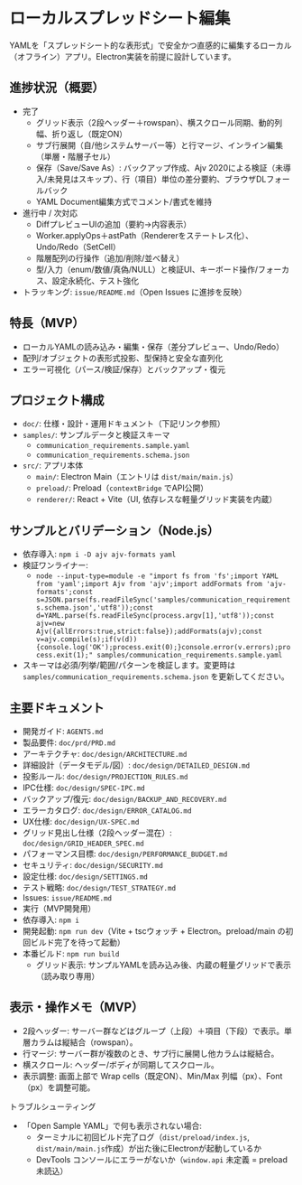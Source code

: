 # ローカルスプレッドシート編集

YAMLを「スプレッドシート的な表形式」で安全かつ直感的に編集するローカル（オフライン）アプリ。Electron実装を前提に設計しています。

## 進捗状況（概要）
- 完了
  - グリッド表示（2段ヘッダー＋rowspan）、横スクロール同期、動的列幅、折り返し（既定ON）
  - サブ行展開（自/他システムサーバー等）と行マージ、インライン編集（単層・階層子セル）
  - 保存（Save/Save As）: バックアップ作成、Ajv 2020による検証（未導入/未発見はスキップ）、行（項目）単位の差分要約、ブラウザDLフォールバック
  - YAML Document編集方式でコメント/書式を維持
- 進行中 / 次対応
  - DiffプレビューUIの追加（要約→内容表示）
  - Worker.applyOps＋astPath（Rendererをステートレス化）、Undo/Redo（SetCell）
  - 階層配列の行操作（追加/削除/並べ替え）
  - 型/入力（enum/数値/真偽/NULL）と検証UI、キーボード操作/フォーカス、設定永続化、テスト強化
- トラッキング: `issue/README.md`（Open Issues に進捗を反映）

## 特長（MVP）
- ローカルYAMLの読み込み・編集・保存（差分プレビュー、Undo/Redo）
- 配列/オブジェクトの表形式投影、型保持と安全な直列化
- エラー可視化（パース/検証/保存）とバックアップ・復元

## プロジェクト構成
- `doc/`: 仕様・設計・運用ドキュメント（下記リンク参照）
- `samples/`: サンプルデータと検証スキーマ
  - `communication_requirements.sample.yaml`
  - `communication_requirements.schema.json`
- `src/`: アプリ本体
  - `main/`: Electron Main（エントリは `dist/main/main.js`）
  - `preload/`: Preload（`contextBridge` でAPI公開）
  - `renderer/`: React + Vite（UI, 依存レスな軽量グリッド実装を内蔵）

## サンプルとバリデーション（Node.js）
- 依存導入: `npm i -D ajv ajv-formats yaml`
- 検証ワンライナー:
  - `node --input-type=module -e "import fs from 'fs';import YAML from 'yaml';import Ajv from 'ajv';import addFormats from 'ajv-formats';const s=JSON.parse(fs.readFileSync('samples/communication_requirements.schema.json','utf8'));const d=YAML.parse(fs.readFileSync(process.argv[1],'utf8'));const ajv=new Ajv({allErrors:true,strict:false});addFormats(ajv);const v=ajv.compile(s);if(v(d)){console.log('OK');process.exit(0);}console.error(v.errors);process.exit(1);" samples/communication_requirements.sample.yaml`
- スキーマは必須/列挙/範囲/パターンを検証します。変更時は `samples/communication_requirements.schema.json` を更新してください。

## 主要ドキュメント
- 開発ガイド: `AGENTS.md`
- 製品要件: `doc/prd/PRD.md`
- アーキテクチャ: `doc/design/ARCHITECTURE.md`
- 詳細設計（データモデル/図）: `doc/design/DETAILED_DESIGN.md`
- 投影ルール: `doc/design/PROJECTION_RULES.md`
- IPC仕様: `doc/design/SPEC-IPC.md`
- バックアップ/復元: `doc/design/BACKUP_AND_RECOVERY.md`
- エラーカタログ: `doc/design/ERROR_CATALOG.md`
- UX仕様: `doc/design/UX-SPEC.md`
- グリッド見出し仕様（2段ヘッダー混在）: `doc/design/GRID_HEADER_SPEC.md`
- パフォーマンス目標: `doc/design/PERFORMANCE_BUDGET.md`
- セキュリティ: `doc/design/SECURITY.md`
- 設定仕様: `doc/design/SETTINGS.md`
- テスト戦略: `doc/design/TEST_STRATEGY.md`
- Issues: `issue/README.md`
- 実行（MVP開発用）
- 依存導入: `npm i`
- 開発起動: `npm run dev`（Vite + tscウォッチ + Electron。preload/main の初回ビルド完了を待って起動）
- 本番ビルド: `npm run build`
  - グリッド表示: サンプルYAMLを読み込み後、内蔵の軽量グリッドで表示（読み取り専用）

## 表示・操作メモ（MVP）
- 2段ヘッダー: サーバー群などはグループ（上段）＋項目（下段）で表示。単層カラムは縦結合（rowspan）。
- 行マージ: サーバー群が複数のとき、サブ行に展開し他カラムは縦結合。
- 横スクロール: ヘッダー/ボディが同期してスクロール。
- 表示調整: 画面上部で Wrap cells（既定ON）、Min/Max 列幅（px）、Font（px）を調整可能。

トラブルシューティング
- 「Open Sample YAML」で何も表示されない場合:
  - ターミナルに初回ビルド完了ログ（`dist/preload/index.js`, `dist/main/main.js`作成）が出た後にElectronが起動しているか
  - DevTools コンソールにエラーがないか（`window.api` 未定義 = preload未読込）
